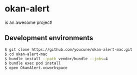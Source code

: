 # okan-alert

is an awesome project!

## Development environments

```bash
$ git clone https://github.com/youcune/okan-alert-mac.git
$ cd okan-alert-mac
$ bundle install --path vendor/bundle --jobs=4
$ bundle exec pod install
$ open OkanAlert.xcworkspace
```

